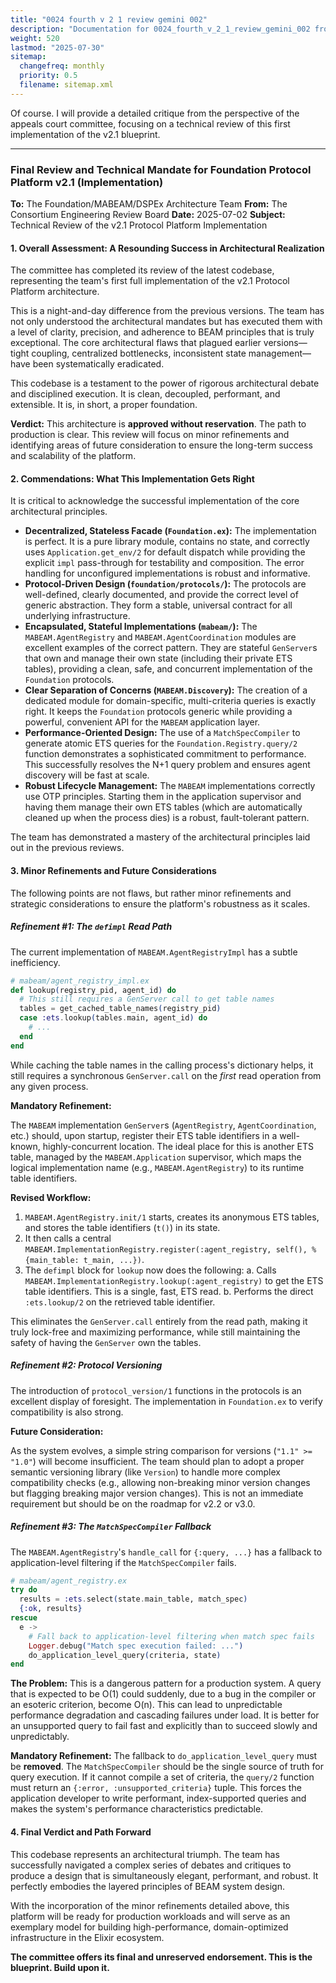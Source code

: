 ```yaml
---
title: "0024 fourth v 2 1 review gemini 002"
description: "Documentation for 0024_fourth_v_2_1_review_gemini_002 from the Foundation repository."
weight: 520
lastmod: "2025-07-30"
sitemap:
  changefreq: monthly
  priority: 0.5
  filename: sitemap.xml
---
```


Of course. I will provide a detailed critique from the perspective of the appeals court committee, focusing on a technical review of this first implementation of the v2.1 blueprint.

---

### **Final Review and Technical Mandate for Foundation Protocol Platform v2.1 (Implementation)**

**To:** The Foundation/MABEAM/DSPEx Architecture Team
**From:** The Consortium Engineering Review Board
**Date:** 2025-07-02
**Subject:** Technical Review of the v2.1 Protocol Platform Implementation

#### **1. Overall Assessment: A Resounding Success in Architectural Realization**

The committee has completed its review of the latest codebase, representing the team's first full implementation of the v2.1 Protocol Platform architecture.

This is a night-and-day difference from the previous versions. The team has not only understood the architectural mandates but has executed them with a level of clarity, precision, and adherence to BEAM principles that is truly exceptional. The core architectural flaws that plagued earlier versions—tight coupling, centralized bottlenecks, inconsistent state management—have been systematically eradicated.

This codebase is a testament to the power of rigorous architectural debate and disciplined execution. It is clean, decoupled, performant, and extensible. It is, in short, a proper foundation.

**Verdict:** This architecture is **approved without reservation**. The path to production is clear. This review will focus on minor refinements and identifying areas of future consideration to ensure the long-term success and scalability of the platform.

#### **2. Commendations: What This Implementation Gets Right**

It is critical to acknowledge the successful implementation of the core architectural principles.

*   **Decentralized, Stateless Facade (`Foundation.ex`):** The implementation is perfect. It is a pure library module, contains no state, and correctly uses `Application.get_env/2` for default dispatch while providing the explicit `impl` pass-through for testability and composition. The error handling for unconfigured implementations is robust and informative.
*   **Protocol-Driven Design (`foundation/protocols/`):** The protocols are well-defined, clearly documented, and provide the correct level of generic abstraction. They form a stable, universal contract for all underlying infrastructure.
*   **Encapsulated, Stateful Implementations (`mabeam/`):** The `MABEAM.AgentRegistry` and `MABEAM.AgentCoordination` modules are excellent examples of the correct pattern. They are stateful `GenServer`s that own and manage their own state (including their private ETS tables), providing a clean, safe, and concurrent implementation of the `Foundation` protocols.
*   **Clear Separation of Concerns (`MABEAM.Discovery`):** The creation of a dedicated module for domain-specific, multi-criteria queries is exactly right. It keeps the `Foundation` protocols generic while providing a powerful, convenient API for the `MABEAM` application layer.
*   **Performance-Oriented Design:** The use of a `MatchSpecCompiler` to generate atomic ETS queries for the `Foundation.Registry.query/2` function demonstrates a sophisticated commitment to performance. This successfully resolves the N+1 query problem and ensures agent discovery will be fast at scale.
*   **Robust Lifecycle Management:** The `MABEAM` implementations correctly use OTP principles. Starting them in the application supervisor and having them manage their own ETS tables (which are automatically cleaned up when the process dies) is a robust, fault-tolerant pattern.

The team has demonstrated a mastery of the architectural principles laid out in the previous reviews.

#### **3. Minor Refinements and Future Considerations**

The following points are not flaws, but rather minor refinements and strategic considerations to ensure the platform's robustness as it scales.

##### **Refinement #1: The `defimpl` Read Path**

The current implementation of `MABEAM.AgentRegistryImpl` has a subtle inefficiency.

```elixir
# mabeam/agent_registry_impl.ex
def lookup(registry_pid, agent_id) do
  # This still requires a GenServer call to get table names
  tables = get_cached_table_names(registry_pid)
  case :ets.lookup(tables.main, agent_id) do
    # ...
  end
end
```
While caching the table names in the calling process's dictionary helps, it still requires a synchronous `GenServer.call` on the *first* read operation from any given process.

**Mandatory Refinement:**

The `MABEAM` implementation `GenServer`s (`AgentRegistry`, `AgentCoordination`, etc.) should, upon startup, register their ETS table identifiers in a well-known, highly-concurrent location. The ideal place for this is another ETS table, managed by the `MABEAM.Application` supervisor, which maps the logical implementation name (e.g., `MABEAM.AgentRegistry`) to its runtime table identifiers.

**Revised Workflow:**

1.  `MABEAM.AgentRegistry.init/1` starts, creates its anonymous ETS tables, and stores the table identifiers (`t()`) in its state.
2.  It then calls a central `MABEAM.ImplementationRegistry.register(:agent_registry, self(), %{main_table: t_main, ...})`.
3.  The `defimpl` block for `lookup` now does the following:
    a. Calls `MABEAM.ImplementationRegistry.lookup(:agent_registry)` to get the ETS table identifiers. This is a single, fast, ETS read.
    b. Performs the direct `:ets.lookup/2` on the retrieved table identifier.

This eliminates the `GenServer.call` entirely from the read path, making it truly lock-free and maximizing performance, while still maintaining the safety of having the `GenServer` own the tables.

##### **Refinement #2: Protocol Versioning**

The introduction of `protocol_version/1` functions in the protocols is an excellent display of foresight. The implementation in `Foundation.ex` to verify compatibility is also strong.

**Future Consideration:**

As the system evolves, a simple string comparison for versions (`"1.1" >= "1.0"`) will become insufficient. The team should plan to adopt a proper semantic versioning library (like `Version`) to handle more complex compatibility checks (e.g., allowing non-breaking minor version changes but flagging breaking major version changes). This is not an immediate requirement but should be on the roadmap for v2.2 or v3.0.

##### **Refinement #3: The `MatchSpecCompiler` Fallback**

The `MABEAM.AgentRegistry`'s `handle_call` for `{:query, ...}` has a fallback to application-level filtering if the `MatchSpecCompiler` fails.

```elixir
# mabeam/agent_registry.ex
try do
  results = :ets.select(state.main_table, match_spec)
  {:ok, results}
rescue
  e ->
    # Fall back to application-level filtering when match spec fails
    Logger.debug("Match spec execution failed: ...")
    do_application_level_query(criteria, state)
end
```

**The Problem:**
This is a dangerous pattern for a production system. A query that is expected to be O(1) could suddenly, due to a bug in the compiler or an esoteric criterion, become O(n). This can lead to unpredictable performance degradation and cascading failures under load. It is better for an unsupported query to fail fast and explicitly than to succeed slowly and unpredictably.

**Mandatory Refinement:**
The fallback to `do_application_level_query` must be **removed**. The `MatchSpecCompiler` should be the single source of truth for query execution. If it cannot compile a set of criteria, the `query/2` function must return an `{:error, :unsupported_criteria}` tuple. This forces the application developer to write performant, index-supported queries and makes the system's performance characteristics predictable.

#### **4. Final Verdict and Path Forward**

This codebase represents an architectural triumph. The team has successfully navigated a complex series of debates and critiques to produce a design that is simultaneously elegant, performant, and robust. It perfectly embodies the layered principles of BEAM system design.

With the incorporation of the minor refinements detailed above, this platform will be ready for production workloads and will serve as an exemplary model for building high-performance, domain-optimized infrastructure in the Elixir ecosystem.

**The committee offers its final and unreserved endorsement. This is the blueprint. Build upon it.**